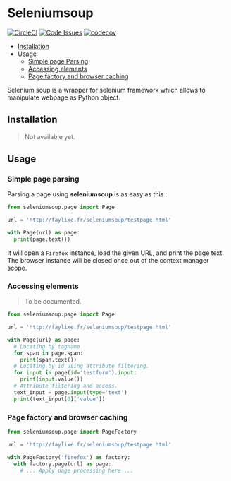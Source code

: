 # Seleniumsoup

[![CircleCI](https://circleci.com/gh/Faylixe/seleniumsoup.svg?style=svg)](https://circleci.com/gh/Faylixe/seleniumsoup) [![Code Issues](https://www.quantifiedcode.com/api/v1/project/3d5fa5f799bd47eb80587b1d084ed695/badge.svg)](https://www.quantifiedcode.com/app/project/3d5fa5f799bd47eb80587b1d084ed695) [![codecov](https://codecov.io/gh/Faylixe/seleniumsoup/branch/master/graph/badge.svg)](https://codecov.io/gh/Faylixe/seleniumsoup)


* [Installation](#installation)
* [Usage](#usage)
  * [Simple page Parsing](#simple-page-parsing)
  * [Accessing elements](#accesing-elements)
  * [Page factory and browser caching](#page-factory-and-browser-caching)

Selenium soup is a wrapper for selenium framework which allows to manipulate webpage as Python object.

## Installation

>Not available yet.

## Usage

### Simple page parsing

Parsing a page using **seleniumsoup** is as easy as this :

```python
from seleniumsoup.page import Page

url = 'http://faylixe.fr/seleniumsoup/testpage.html'

with Page(url) as page:
  print(page.text())
```

It will open a ``Firefox`` instance, load the given URL, and print the page
text. The browser instance will be closed once out of the context manager
scope.

### Accessing elements

>To be documented.

```python
from seleniumsoup.page import Page

url = 'http://faylixe.fr/seleniumsoup/testpage.html'

with Page(url) as page:
  # Locating by tagname
  for span in page.span:
    print(span.text())
  # Locating by id using attribute filtering.
  for input in page(id='testform').input:
    print(input.value())
  # Attribute filtering and access.
  text_input = page.input(type='text')
  print(text_input[0]['value'])
```

### Page factory and browser caching

```python
from seleniumsoup.page import PageFactory

url = 'http://faylixe.fr/seleniumsoup/testpage.html'

with PageFactory('firefox') as factory:
  with factory.page(url) as page:
    # ... Apply page processing here ...
```
